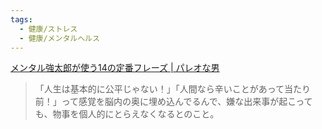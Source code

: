 ```yaml
---
tags:
  - 健康/ストレス
  - 健康/メンタルヘルス
---
```

[メンタル強太郎が使う14の定番フレーズ | パレオな男](https://yuchrszk.blogspot.com/2024/01/14.html)

>「人生は基本的に公平じゃない！」「人間なら辛いことがあって当たり前！」って感覚を脳内の奥に埋め込んでるんで、嫌な出来事が起こっても、物事を個人的にとらえなくなるとのこと。
